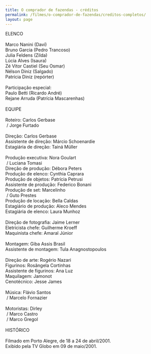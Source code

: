 ```yaml
---
title: O comprador de fazendas - créditos
permalink: /filmes/o-comprador-de-fazendas/creditos-completos/
layout: page
---
```

ELENCO\
\
Marco Nanini (Davi)\
Bruno Garcia (Pedro Trancoso)\
Julia Feldens (Zilda)\
Lúcia Alves (Isaura)\
Zé Vitor Castiel (Seu Osmar)\
Nélson Diniz (Salgado)\
Patrícia Diniz (repórter)\
\
Participação especial:\
Paulo Betti (Ricardo André)\
Rejane Arruda (Patrícia Mascarenhas)\
\
EQUIPE\
\
Roteiro: Carlos Gerbase\
 / Jorge Furtado\
\
Direção: Carlos Gerbase\
Assistente de direção: Márcio Schoenardie\
Estagiária de direção: Tainá Müller\
\
Produção executiva: Nora Goulart\
 / Luciana Tomasi\
Direção de produção: Débora Peters\
Produção de elenco: Cynthia Caprara\
Produção de objetos: Patrícia Petrusi\
Assistente de produção: Federico Bonani\
Produção de set: Marcelinho\
 / Guto Prestes\
Produção de locação: Bella Caldas\
Estagiário de produção: Aleco Mendes\
Estagiária de elenco: Laura Munhoz\
\
Direção de fotografia: Jaime Lerner\
Eletricista chefe: Guilherme Kroeff\
Maquinista chefe: Amaral Júnior\
\
Montagem: Giba Assis Brasil\
Assistente de montagem: Tula Anagnostopoulos\
\
Direção de arte: Rogério Nazari\
Figurinos: Rosângela Cortinhas\
Assistente de figurinos: Ana Luz\
Maquilagem: Jamonot\
Cenotécnico: Jesse James\
\
Música: Flávio Santos\
 / Marcelo Fornazier\
\
Motoristas: Dirley\
 / Marco Castro\
 / Marco Gregol\
\
HISTÓRICO\
\
Filmado em Porto Alegre, de 18 a 24 de abril/2001.\
Exibido pela TV Globo em 09 de maio/2001.